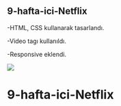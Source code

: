 ## 9-hafta-ici-Netflix

-HTML, CSS kullanarak tasarlandı.

-Video tagı kullanıldı.

-Responsive eklendi.

<img src="screen.gif"/>


# 9-hafta-ici-Netflix
